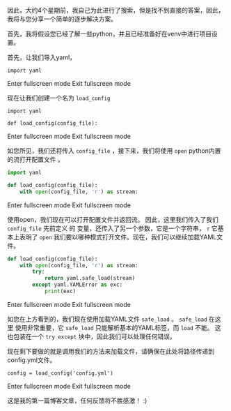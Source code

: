 因此，大约4个星期前，我自己为此进行了搜索，但是找不到直接的答案，因此，我将与您分享一个简单的逐步解决方案。

首先，我将假设您已经了解一些python，并且已经准备好在venv中进行项目设置。

首先，让我们导入yaml，

```
import yaml

```

Enter fullscreen mode Exit fullscreen mode

现在让我们创建一个名为 `load_config`

```
import yaml

def load_config(config_file):

```

Enter fullscreen mode Exit fullscreen mode

如您所见，我们还将传入 `config_file` ，接下来，我们将使用 `open` python内置 的流打开配置文件 。

```py
import yaml

def load_config(config_file):
    with open(config_file, 'r') as stream:

```

Enter fullscreen mode Exit fullscreen mode

使用open，我们现在可以打开配置文件并返回流。 因此，这里我们传入了我们 `config_file` 先前定义 的 变量，还传入了另一个参数，它是一个字符串， `r` 它基本上表明了 `open` 我们要以哪种模式打开文件。现在，我们可以继续加载YAML文件。

```py
def load_config(config_file):
    with open(config_file, 'r') as stream:
        try:
            return yaml.safe_load(stream)
        except yaml.YAMLError as exc:
            print(exc)

```

Enter fullscreen mode Exit fullscreen mode

如您在上方看到的，我们现在使用加载YAML文件 `safe_load` 。 `safe_load` 在这里 使用非常重要，它 `safe_load` 只能解析基本的YAML标签，而 `load` 不能。 这也包装在一个 `try except` 块中，因此我们可以处理任何错误。

现在剩下要做的就是调用我们的方法来加载文件，请确保在此处将路径传递到config.yml文件。

```
config = load_config('config.yml')

```

Enter fullscreen mode Exit fullscreen mode

这是我的第一篇博客文章，任何反馈将不胜感激！ :)